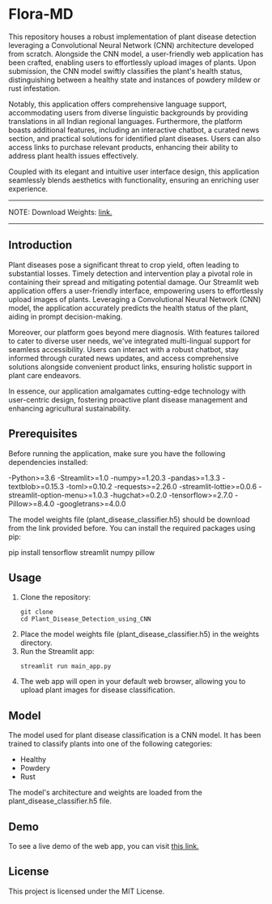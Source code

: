 # Flora-MD
This repository houses a robust implementation of plant disease detection leveraging a Convolutional Neural Network (CNN) architecture developed from scratch. Alongside the CNN model, a user-friendly web application has been crafted, enabling users to effortlessly upload images of plants. Upon submission, the CNN model swiftly classifies the plant's health status, distinguishing between a healthy state and instances of powdery mildew or rust infestation.

Notably, this application offers comprehensive language support, accommodating users from diverse linguistic backgrounds by providing translations in all Indian regional languages. Furthermore, the platform boasts additional features, including an interactive chatbot, a curated news section, and practical solutions for identified plant diseases. Users can also access links to purchase relevant products, enhancing their ability to address plant health issues effectively.

Coupled with its elegant and intuitive user interface design, this application seamlessly blends aesthetics with functionality, ensuring an enriching user experience.

***
NOTE:
Download Weights: <a href="https://www.mediafire.com/file/1j3dwd2pzs7xc13/weights.rar/file">link.</a> 
***


Introduction
---
Plant diseases pose a significant threat to crop yield, often leading to substantial losses. Timely detection and intervention play a pivotal role in containing their spread and mitigating potential damage. Our Streamlit web application offers a user-friendly interface, empowering users to effortlessly upload images of plants. Leveraging a Convolutional Neural Network (CNN) model, the application accurately predicts the health status of the plant, aiding in prompt decision-making.

Moreover, our platform goes beyond mere diagnosis. With features tailored to cater to diverse user needs, we've integrated multi-lingual support for seamless accessibility. Users can interact with a robust chatbot, stay informed through curated news updates, and access comprehensive solutions alongside convenient product links, ensuring holistic support in plant care endeavors.

In essence, our application amalgamates cutting-edge technology with user-centric design, fostering proactive plant disease management and enhancing agricultural sustainability.

Prerequisites
---
Before running the application, make sure you have the following dependencies installed:

-Python>=3.6 -Streamlit>=1.0 -numpy>=1.20.3 -pandas>=1.3.3 -textblob>=0.15.3 -toml>=0.10.2 -requests>=2.26.0 -streamlit-lottie>=0.0.6 -streamlit-option-menu>=1.0.3 -hugchat>=0.2.0 -tensorflow>=2.7.0 -Pillow>=8.4.0 -googletrans>=4.0.0

The model weights file (plant_disease_classifier.h5) should be download from the link provided before.
You can install the required packages using pip:

pip install tensorflow streamlit numpy pillow

Usage
---
1. Clone the repository:
   ```
   git clone
   cd Plant_Disease_Detection_using_CNN
   ```
2. Place the model weights file (plant_disease_classifier.h5) in the weights directory.
3. Run the Streamlit app:
   ```
   streamlit run main_app.py
   ```
4. The web app will open in your default web browser, allowing you to upload plant images for disease classification.

Model
---
The model used for plant disease classification is a CNN model. It has been trained to classify plants into one of the following categories:

* Healthy
* Powdery
* Rust

The model's architecture and weights are loaded from the plant_disease_classifier.h5 file.

Demo
---
To see a live demo of the web app, you can visit <a href="https://plant-disease-detection-pkue.onrender.com/">this link.</a>

License
---
This project is licensed under the MIT License.
